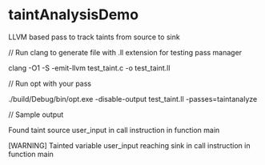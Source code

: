 # taintAnalysisDemo
LLVM based pass to track taints from source to sink

// Run clang to generate file with .ll extension for testing pass manager

clang -O1 -S -emit-llvm test_taint.c -o test_taint.ll

// Run opt with your pass 

./build/Debug/bin/opt.exe -disable-output test_taint.ll -passes=taintanalyze

// Sample output

Found taint source user_input in call instruction in function main

[WARNING] Tainted variable  user_input reaching sink in call instruction in function main 


